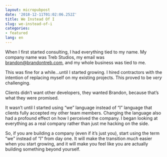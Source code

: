 ```yaml
---
layout: micropubpost
date: '2018-12-11T01:02:06.252Z'
title: We Instead Of I
slug: we-instead-of-i
categories:
- featured
lang: en
---
```

When I first started consulting, I had everything tied to my name. My company name was Treb Studios, my email was brandon@brandontreb.com, and my whole business was tied to me. 

This was fine for a while...until I started growing. I hired contractors with the intention of replacing myself on my existing projects. This proved to be _very_ challenging. 

Clients didn’t want other developers, they wanted Brandon, because that’s what they were promised. 

It wasn’t until I started using “we” language instead of “I” language that clients fully accepted my other team members. Changing the language also had a profound effect on how I perceived the company. I began looking at everything as a real company rather than just me hacking on the side. 

So, if you are building a company (even if it’s just you), start using the term “we” instead of “I” from day one. It will make the transition _much_ easier when you start growing, and it will make you feel like you are actually building something beyond yourself. 
